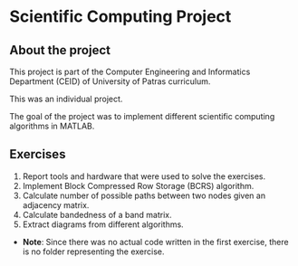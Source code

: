 # Scientific Computing Project

## About the project

This project is part of the Computer Engineering and Informatics Department (CEID) of University of Patras curriculum.

This was an individual project.

The goal of the project was to implement different scientific computing algorithms in MATLAB.

## Exercises

1. Report tools and hardware that were used to solve the exercises.
2. Implement Block Compressed Row Storage (BCRS) algorithm.
3. Calculate number of possible paths between two nodes given an adjacency matrix.
4. Calculate bandedness of a band matrix.
5. Extract diagrams from different algorithms.

* **Note**: Since there was no actual code written in the first exercise, there is no folder representing the exercise.

